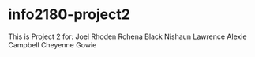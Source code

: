 # info2180-project2

This is Project 2 for:
Joel Rhoden
Rohena Black
Nishaun Lawrence
Alexie Campbell
Cheyenne Gowie
